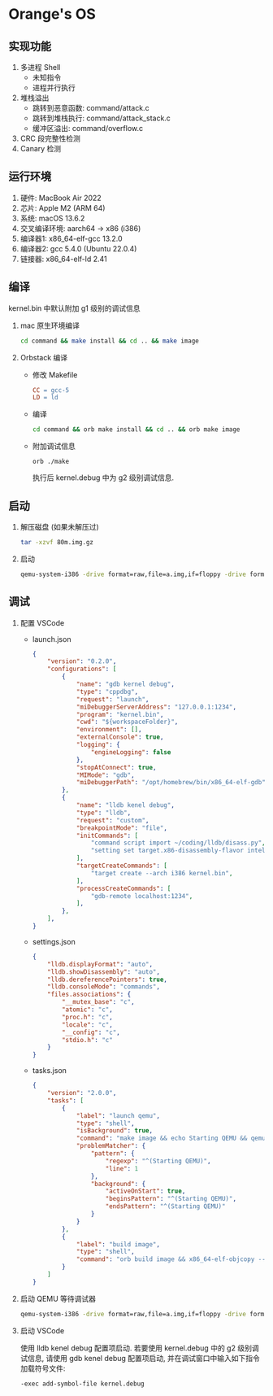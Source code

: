# Orange's OS

## 实现功能

1. 多进程 Shell
    - 未知指令
    - 进程并行执行
2. 堆栈溢出
    - 跳转到恶意函数: command/attack.c
    - 跳转到堆栈执行: command/attack_stack.c
    - 缓冲区溢出: command/overflow.c
3. CRC 段完整性检测
4. Canary 检测



## 运行环境

1. 硬件: MacBook Air 2022 
2. 芯片: Apple M2 (ARM 64)
3. 系统: macOS 13.6.2
4. 交叉编译环境: aarch64 &rightarrow; x86 (i386)
5. 编译器1: x86_64-elf-gcc 13.2.0
6. 编译器2: gcc 5.4.0 (Ubuntu 22.0.4)
7. 链接器: x86_64-elf-ld 2.41



## 编译

kernel.bin 中默认附加 g1 级别的调试信息

1. mac 原生环境编译

    ~~~bash
    cd command && make install && cd .. && make image
    ~~~

2. Orbstack 编译

    - 修改 Makefile

        ~~~makefile
        CC = gcc-5
        LD = ld
        ~~~

    - 编译

        ~~~bash
        cd command && orb make install && cd .. && orb make image
        ~~~

    - 附加调试信息

        ~~~
        orb ./make
        ~~~

        执行后 kernel.debug 中为 g2 级别调试信息.



## 启动

1. 解压磁盘 (如果未解压过)

    ~~~bash
    tar -xzvf 80m.img.gz
    ~~~

2. 启动

    ~~~bash
    qemu-system-i386 -drive format=raw,file=a.img,if=floppy -drive format=raw,file=80m.img,if=ide -boot a
    ~~~



## 调试

1. 配置 VSCode

    - launch.json

        ~~~json
        {
            "version": "0.2.0",
            "configurations": [
                {
                    "name": "gdb kernel debug",
                    "type": "cppdbg",
                    "request": "launch",
                    "miDebuggerServerAddress": "127.0.0.1:1234",
                    "program": "kernel.bin",
                    "cwd": "${workspaceFolder}",
                    "environment": [],
                    "externalConsole": true,
                    "logging": {
                        "engineLogging": false
                    },
                    "stopAtConnect": true,
                    "MIMode": "gdb",
                    "miDebuggerPath": "/opt/homebrew/bin/x86_64-elf-gdb",
                },
                {
                    "name": "lldb kenel debug",
                    "type": "lldb",
                    "request": "custom",
                    "breakpointMode": "file",
                    "initCommands": [
                        "command script import ~/coding/lldb/disass.py",
                        "setting set target.x86-disassembly-flavor intel",
                    ],
                    "targetCreateCommands": [
                        "target create --arch i386 kernel.bin",
                    ],
                    "processCreateCommands": [
                        "gdb-remote localhost:1234",
                    ],
                },
            ],
        }
        ~~~

    - settings.json

        ~~~json
        {
            "lldb.displayFormat": "auto",
            "lldb.showDisassembly": "auto",
            "lldb.dereferencePointers": true,
            "lldb.consoleMode": "commands",
            "files.associations": {
                "__mutex_base": "c",
                "atomic": "c",
                "proc.h": "c",
                "locale": "c",
                "__config": "c",
                "stdio.h": "c"
            }
        }
        ~~~

    - tasks.json

        ~~~json
        {
            "version": "2.0.0",
            "tasks": [
                {
                    "label": "launch qemu",
                    "type": "shell",
                    "isBackground": true,
                    "command": "make image && echo Starting QEMU && qemu-system-i386 -drive format=raw,file=a.img,if=floppy -drive format=raw,file=80m.img,if=ide -boot a -s -S",
                    "problemMatcher": {
                        "pattern": {
                            "regexp": "^(Starting QEMU)",
                            "line": 1
                        },
                        "background": {
                            "activeOnStart": true,
                            "beginsPattern": "^(Starting QEMU)",
                            "endsPattern": "^(Starting QEMU)"
                        }
                    }
                },
                {
                    "label": "build image",
                    "type": "shell",
                    "command": "orb build image && x86_64-elf-objcopy --only-keep-debug kernel.bin kernel.debug && x86_64-elf-objcopy --strip-debug kernel.bin"
                }
            ]
        }
        ~~~

2. 启动 QEMU 等待调试器

    ~~~bash
    qemu-system-i386 -drive format=raw,file=a.img,if=floppy -drive format=raw,file=80m.img,if=ide -boot a -s -S
    ~~~

3. 启动 VSCode

    使用 lldb kenel debug 配置项启动. 若要使用 kernel.debug 中的 g2 级别调试信息, 请使用 gdb kenel debug 配置项启动, 并在调试窗口中输入如下指令加载符号文件:

    ~~~bash
    -exec add-symbol-file kernel.debug
    ~~~